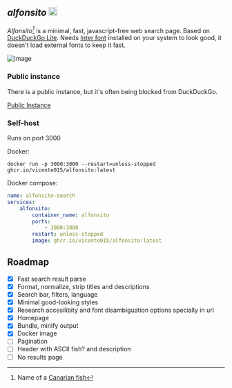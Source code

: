 ## *alfonsito* <img src="https://github.com/user-attachments/assets/38b8b3a9-b1bd-48e7-aba9-abe417eb99c3" height="20px"></img> 

*Alfonsito[^1]* is a minimal, fast, javascript-free web search page.
Based on [DuckDuckGo Lite](https://lite.duckduckgo.com/lite).
Needs [Inter font](https://rsms.me/inter/) installed on your system to look good, it doesn't load external fonts to keep it fast.

![image](https://github.com/user-attachments/assets/dc8f6523-9047-4c6e-9e9e-f05caa07e5be)

### Public instance
There is a public instance, but it's often being blocked from DuckDuckGo.

[Public Instance](https://alfonsito.vicente015.dev/)

### Self-host
Runs on port 3000

Docker:
```shell
docker run -p 3000:3000 --restart=unless-stopped ghcr.io/vicente015/alfonsito:latest
```

Docker compose:

```yaml
name: alfonsito-search
services:
    alfonsito:
        container_name: alfonsito
        ports:
            - 3000:3000
        restart: unless-stopped
        image: ghcr.io/vicente015/alfonsito:latest
```

## Roadmap

- [X] Fast search result parse
- [X] Format, normalize, strip titles and descriptions
- [X] Search bar, filters, language
- [X] Minimal good-looking styles
- [X] Research accesilibity and font disambiguation options specially in url
- [X] Homepage
- [X] Bundle, minify output
- [X] Docker image
- [ ] Pagination
- [ ] Header with ASCII fish? and description
- [ ] No results page

[^1]: Name of a [Canarian fish](https://www3.gobiernodecanarias.org/medusa/mediateca/ecoescuela/?attachment_id=7054)
